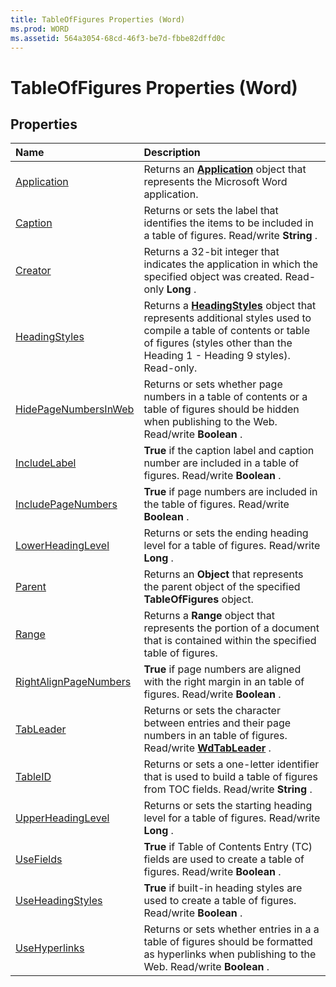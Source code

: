 ```yaml
---
title: TableOfFigures Properties (Word)
ms.prod: WORD
ms.assetid: 564a3054-68cd-46f3-be7d-fbbe82dffd0c
---
```



# TableOfFigures Properties (Word)

## Properties



|**Name**|**Description**|
|:-----|:-----|
|[Application](tableoffigures-application-property-word.md)|Returns an  **[Application](application-object-word.md)** object that represents the Microsoft Word application.|
|[Caption](tableoffigures-caption-property-word.md)|Returns or sets the label that identifies the items to be included in a table of figures. Read/write  **String** .|
|[Creator](tableoffigures-creator-property-word.md)|Returns a 32-bit integer that indicates the application in which the specified object was created. Read-only  **Long** .|
|[HeadingStyles](tableoffigures-headingstyles-property-word.md)|Returns a  **[HeadingStyles](headingstyles-object-word.md)** object that represents additional styles used to compile a table of contents or table of figures (styles other than the Heading 1 - Heading 9 styles). Read-only.|
|[HidePageNumbersInWeb](tableoffigures-hidepagenumbersinweb-property-word.md)|Returns or sets whether page numbers in a table of contents or a table of figures should be hidden when publishing to the Web. Read/write  **Boolean** .|
|[IncludeLabel](tableoffigures-includelabel-property-word.md)| **True** if the caption label and caption number are included in a table of figures. Read/write **Boolean** .|
|[IncludePageNumbers](tableoffigures-includepagenumbers-property-word.md)| **True** if page numbers are included in the table of figures. Read/write **Boolean** .|
|[LowerHeadingLevel](tableoffigures-lowerheadinglevel-property-word.md)|Returns or sets the ending heading level for a table of figures. Read/write  **Long** .|
|[Parent](tableoffigures-parent-property-word.md)|Returns an  **Object** that represents the parent object of the specified **TableOfFigures** object.|
|[Range](tableoffigures-range-property-word.md)|Returns a  **Range** object that represents the portion of a document that is contained within the specified table of figures.|
|[RightAlignPageNumbers](tableoffigures-rightalignpagenumbers-property-word.md)| **True** if page numbers are aligned with the right margin in an table of figures. Read/write **Boolean** .|
|[TabLeader](tableoffigures-tableader-property-word.md)|Returns or sets the character between entries and their page numbers in an table of figures. Read/write  **[WdTabLeader](wdtableader-enumeration-word.md)** .|
|[TableID](tableoffigures-tableid-property-word.md)|Returns or sets a one-letter identifier that is used to build a table of figures from TOC fields. Read/write  **String** .|
|[UpperHeadingLevel](tableoffigures-upperheadinglevel-property-word.md)|Returns or sets the starting heading level for a table of figures. Read/write  **Long** .|
|[UseFields](tableoffigures-usefields-property-word.md)| **True** if Table of Contents Entry (TC) fields are used to create a table of figures. Read/write **Boolean** .|
|[UseHeadingStyles](tableoffigures-useheadingstyles-property-word.md)| **True** if built-in heading styles are used to create a table of figures. Read/write **Boolean** .|
|[UseHyperlinks](tableoffigures-usehyperlinks-property-word.md)|Returns or sets whether entries in a a table of figures should be formatted as hyperlinks when publishing to the Web. Read/write  **Boolean** .|

